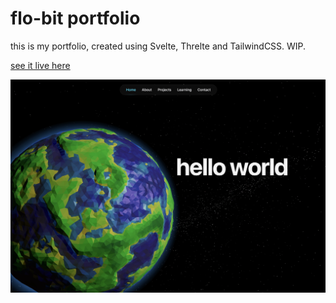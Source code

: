 # flo-bit portfolio

this is my portfolio, created using Svelte, Threlte and TailwindCSS. WIP.

[see it live here](https://flo-bit.github.io/)

![screenshot](screenshot.jpg)